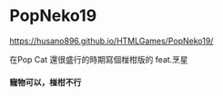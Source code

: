 # PopNeko19

https://husano896.github.io/HTMLGames/PopNeko19/

在Pop Cat 還很盛行的時期寫個椪柑版的 feat.烹星

#### 寵物可以，椪柑不行